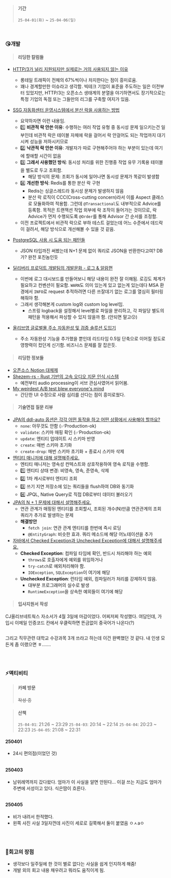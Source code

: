 <blockquote>
<h4 id="기간">기간</h4>
<p><code>25-04-01(화)</code> ~ <code>25-04-06(일)</code></p>
</blockquote>
<br />

<h3 id="😘개발">😘개발</h3>
<blockquote>
<h4 id="리딩한-칼럼들">리딩한 칼럼들</h4>
</blockquote>
<ul>
<li><p><a href="https://news.hada.io/topic?id=19816">HTTP/3가 널리 지원되지만 실제로는 거의 사용되지 않는 이유</a></p>
<ul>
<li>롱테일 트래픽이 전체의 67%씩이나 차지한다는 점이 흥미로움.</li>
<li>꽤나 경계할만한 이슈라고 생각함. 빅테크 기업이 표준을 주도하는 일은 이전부터 있었지만, HTTP/3는 오픈소스 생태계의 분열을 야기하면서도 장기적으로는 특정 기업의 독점 또는 그들만의 리그를 구축할 여지가 있음.</li>
</ul>
</li>
<li><p><a href="https://medium.com/ssgtech/ssg-%EC%9E%90%EB%8F%99%ED%99%94%EC%84%BC%ED%84%B0-%EC%9A%B4%EC%98%81%EC%8B%9C%EC%8A%A4%ED%85%9C%EC%97%90%EC%84%9C-%EB%B6%84%EC%82%B0-%EB%9D%BD%EC%9D%84-%EC%82%AC%EC%9A%A9%ED%95%98%EB%8A%94-%EB%B0%A9%EB%B2%95-7c3aa89ec5c8">SSG 자동화센터 운영시스템에서 분산 락을 사용하는 방법</a></p>
<ul>
<li>요약하자면 이런 내용임.</li>
<li>1️⃣ <strong>비관적 락 안쓴 이유</strong>: 수행하는 여러 작업 유형 중 동시성 문제 일으키는건 일부인데 비관적 락은 테이블 자체에 락을 걸어서 락 안걸어도 되는 작업까지 대기시켜 성능을 저하시키므로</li>
<li>2️⃣ <strong>낙관적 락 안쓴 이유</strong>: 개발자가 따로 구현해주어야 하는 부분이 있는데 여기에 할애할 시간이 없음</li>
<li>3️⃣ <strong>그래서 사용했던 방식</strong>: 동시성 처리를 위한 진행중 작업 유무 기록용 테이블을 별도로 두고 조회함.<ul>
<li>해당 방식의 문제: 조회가 동시에 일어나면 동시성 문제가 똑같이 발생함</li>
</ul>
</li>
<li>4️⃣ <strong>개선한 방식</strong>: Redis를 통한 분산 락 구현<ul>
<li>Redis는 싱글스레드라 동시성 문제가 발생하지 않음</li>
<li>분산 락 로직이 CCC(Cross-cutting concern)라서 이를 Aspect 클래스로 모듈화하여 적용함. 그런데 <code>@Transactional</code>도 내부적으로 Advice를 등록함. 목적은 트랜잭션 작업 외부에 락 조작이 들어가는 것이므로, 락 Advice가 먼저 수행되도록 <code>@Order</code>를 통해 Advisor 간 순서를 조정함.</li>
</ul>
</li>
<li>이전 프로젝트에서 비관적 락으로 부하 테스트 걸었는데 어느 수준에서 데드락이 걸려서, 해당 방식으로 개선해볼 수 있을 것 같음.</li>
</ul>
</li>
<li><p><a href="https://news.hada.io/topic?id=20067">PostgreSQL 사용 시 도움 되는 패턴들</a></p>
<ul>
<li>JSON 타입까진 써봤는데 N+1 문제 없이 쿼리로 JSON을 반환한다고여? DB가? 완전 포친놈인듯</li>
</ul>
</li>
<li><p><a href="https://helloworld.kurly.com/blog/deliveryproductteam-culture-1/">딜리버리 프로덕트 개발팀의 개발문화 - 로그 &amp; 알람편</a></p>
<ul>
<li>이번에 로그 대시보드를 만들어보니 해당 내용이 완전 잘 이해됨. 로깅도 체계가 필요하고 컨벤션이 필요함. <code>WARN</code>도 의미 있는게 있고 없는게 있는데다 MSA 환경에서 <code>INFO</code>로 request 추적하려면 다른 쓰잘데기 없는 로그를 열심히 필터링해줘야 함.</li>
<li>그래서 생각해본게 custom log와 custom log level임.<ul>
<li>스프링 logback을 설정해서 level별로 파일을 분리하고, 각 파일당 별도의 패턴을 적용해서 파싱할 수 있지 않을까 함. (안되면 말고😗)</li>
</ul>
</li>
</ul>
</li>
<li><p><a href="https://oliveyoung.tech/2025-02-14/oy-global-mall-address/">올리브영 글로벌몰 주소 자동완성 및 검증 솔루션 도입기</a></p>
<ul>
<li>주소 자동완성 기능을 추가했을 뿐인데 리드타임 0.5일 단축으로 이어질 정도로 영향력이 컸던게 신기함. 비즈니스 문제를 잘 잡은듯.</li>
</ul>
</li>
</ul>
<blockquote>
<h4 id="리딩한-정보들">리딩한 정보들</h4>
</blockquote>
<ul>
<li><a href="https://news.hada.io/topic?id=19791">오픈소스 Notion 대체제</a></li>
<li><a href="https://news.hada.io/topic?id=20133">Shezem-rs - Rust 기반의 고속 오디오 지문 인식 시스템</a><ul>
<li>예전부터 audio processing이 서브 관심사였어서 읽어봄.</li>
</ul>
</li>
<li><a href="https://www.marketingideas.com/p/my-weirdest-ab-test-blew-everyones">My weirdest A/B test blew everyone's mind</a><ul>
<li>간단한 UI 수정으로 사람 심리를 산다는 점이 흥미로웠다.</li>
</ul>
</li>
</ul>
<blockquote>
<h4 id="기술면접-질문-리뷰">기술면접 질문 리뷰</h4>
</blockquote>
<ul>
<li><a href="https://www.maeil-mail.kr/question/28">JPA의 ddl-auto 옵션은 각각 어떤 동작을 하고 어떤 상황에서 사용해야 할까요?</a><ul>
<li><code>none</code>: 아무것도 안함 (✅Production-ok)</li>
<li><code>validate</code>: 스키마 매핑 확인 (✅Production-ok)</li>
<li><code>update</code>: 엔티티 업데이트 시 스키마 반영</li>
<li><code>create</code>: 매번 스키마 초기화</li>
<li><code>create-drop</code>: 매번 스키마 초기화 + 종료시 스키마 삭제</li>
</ul>
</li>
<li><a href="https://www.maeil-mail.kr/question/29">엔티티 매니저에 대해 설명해주세요.</a><ul>
<li>엔티티 매니저는 영속성 컨텍스트와 상호작용하여 영속 로직을 수행함.</li>
<li>1️⃣ 엔티티 상태 변경: 비영속, 영속, 준영속, 삭제</li>
<li>2️⃣ 1차 캐시로부터 엔티티 조회</li>
<li>3️⃣ 쓰기 지연 저장소에 있는 쿼리들을 flush하여 DB와 동기화</li>
<li>4️⃣ JPQL, Native Query로 직접 DB로부터 데이터 불러오기</li>
</ul>
</li>
<li><a href="https://www.maeil-mail.kr/question/49">JPA의 N + 1 문제에 대해서 설명해주세요.</a><ul>
<li>연관 관계가 매핑된 엔티티를 조회할시, 조회된 개수(N)만큼 연관관계의 조회 쿼리가 추가로 발생하는 문제</li>
<li><strong>해결방안</strong><ul>
<li><code>fetch join</code>: 연관 관계 엔티티를 한번에 즉시 로딩</li>
<li><code>@EntityGraph</code>: 비슷한 효과. 쿼리 메소드에 해당 어노테이션을 추가</li>
</ul>
</li>
</ul>
</li>
<li><a href="https://www.maeil-mail.kr/question/50">자바에서 Checked Exception과 Unchecked Exception에 대해서 설명해주세요.</a><ul>
<li><strong>Checked Exception</strong>: 컴파일 타임에 확인, 반드시 처리해야 하는 예외<ul>
<li><code>throws</code>로 호출자에게 예외를 위임하거나</li>
<li><code>try-catch</code>로 예외처리해야 함.</li>
<li><code>IOException</code>, <code>SQLException</code>이 여기에 해당</li>
</ul>
</li>
<li><strong>Unchecked Exception</strong>: 런타임 예외, 컴파일러가 처리를 강제하지 않음.<ul>
<li>대부분 프로그래머의 실수로 발생</li>
<li><code>RuntimeException</code>을 상속한 예외들이 여기에 해당</li>
</ul>
</li>
</ul>
</li>
</ul>
<blockquote>
<h4 id="입사지원서-작성">입사지원서 작성</h4>
</blockquote>
<p>CJ올리브네트웍스 자소서가 4월 3일에 마감이었다. 어찌저찌 작성했다.
여담인데, 가입시 이메일 인증코드 칸에서 우클릭하면 뜬금없이 중국어가 나온다(?)</p>
<p><img alt="" src="https://velog.velcdn.com/images/qriosity/post/0dde72b8-dc5b-4133-a6b3-a14ea6d0bb1a/image.png" /></p>
<p>그리고 직무관련 대학교 수강과목 3개 쓰라고 하는데 이건 완벽했던 것 같다.
내 인생 모든게 좀 이랬으면 ㅎ.......</p>
<p><img alt="" src="https://velog.velcdn.com/images/qriosity/post/46491814-73b4-44e4-a2f0-4d176c5735c0/image.png" /></p>
<br />

<h3 id="⚡액티비티">⚡액티비티</h3>
<blockquote>
<h4 id="카페-방문">카페 방문</h4>
<p><del>작성 중</del></p>
</blockquote>
<blockquote>
<h4 id="산책">산책</h4>
<p><code>25-04-01</code>: 21:26 ~ 23:29
<code>25-04-03</code>: 20:14 ~ 22:14
<code>25-04-04</code>: 20:23 ~ 22:23
<code>25-04-05</code>: 21:08 ~ 22:31</p>
</blockquote>
<h4 id="250401">250401</h4>
<ul>
<li>24시 편의점(이었던 것)</li>
</ul>
<p><img alt="" src="https://velog.velcdn.com/images/qriosity/post/f6cd7214-dd8d-4e7f-9e6d-de7a197e6758/image.png" /></p>
<h4 id="250403">250403</h4>
<ul>
<li>남위례역까지 갔다왔다. 엄마가 이 사실을 알면 안된다... 이걸 쓰는 지금도 엄마가 주변에 서성이고 있다. 식은땀이 흐른다.</li>
</ul>
<p><img alt="" src="https://velog.velcdn.com/images/qriosity/post/9136d89e-aa29-40f0-b7db-6593a1674f71/image.png" /></p>
<h4 id="250405">250405</h4>
<ul>
<li>비가 내려서 한적했다.</li>
<li>왼쪽 사진 사실 3일자껀데 사진이 세로로 길쭉해서 둘이 붙였음 ㅇㅅaㅇ</li>
</ul>
<p><img alt="" src="https://velog.velcdn.com/images/qriosity/post/ff144e64-7a5d-43a8-b4bf-431ae07439dc/image.png" /></p>
<br />

<h3 id="🐾회고의-장점">🐾회고의 장점</h3>
<ul>
<li>생각보다 일주일에 한 것이 별로 없다는 사실을 쉽게 인지하게 해줌!</li>
<li>개발 외의 회고 내용 채우려고 뭐라도 움직이게 됨.</li>
</ul>